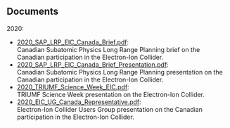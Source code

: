 ## Documents

2020:
- [2020_SAP_LRP_EIC_Canada_Brief.pdf](assets/docs/2020_SAP_LRP_EIC_Canada_Brief.pdf):  
  Canadian Subatomic Physics Long Range Planning brief on the Canadian participation in the Electron-Ion Collider.
- [2020_SAP_LRP_EIC_Canada_Brief_Presentation.pdf](assets/docs/2020_SAP_LRP_EIC_Canada_Brief_Presentation.pdf):  
  Canadian Subatomic Physics Long Range Planning presentation on the Canadian participation in the Electron-Ion Collider.
- [2020_TRIUMF_Science_Week_EIC.pdf](assets/docs/2020_TRIUMF_Science_Week_EIC.pdf):  
  TRIUMF Science Week presentation on the Electron-Ion Collider.
- [2020_EIC_UG_Canada_Representative.pdf](assets/docs/2020_EIC_UG_Canada_Representative.pdf):  
  Electron-Ion Collider Users Group presentation on the Canadian participation in the Electron-Ion Collider.
